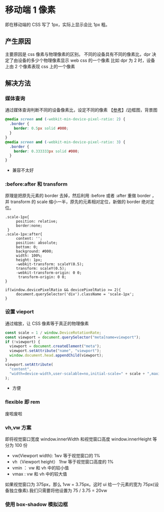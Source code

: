<!--
 * @Desc:
 * @Author: 曾茹菁
 * @Date: 2022-08-02 16:56:23
 * @LastEditors: 曾茹菁
 * @LastEditTime: 2022-08-02 16:58:07
-->

# 移动端 1 像素

即在移动端的 CSS 写了 1px，实际上显示会比 1px 粗。

## 产生原因

主要原因是 css 像素与物理像素的区别。
不同的设备具有不同的像素比，dpr 决定了由设备的多少个物理像素显示 web css 的一个像素
比如 dpr 为 2 时，设备上由 2 个像素表现 css 上的一个像素

## 解决方法

### 媒体查询

通过媒体查询判断不同的设备像素比，设定不同的像素 【[参考](https://www.jianshu.com/p/5ff121936666)】/边框图，背景图

```css
@media screen and (-webkit-min-device-pixel-ratio: 2) {
  .border {
    border: 0.5px solid #000;
  }
}
@media screen and (-webkit-min-device-pixel-ratio: 3) {
  .border {
    border: 0.333333px solid #000;
  }
}
```

- 兼容不太好

### :before:after 和 transform

原理是把原先元素的 border 去掉，然后利用 :before 或者 :after 重做 border ，并 transform 的 scale 缩小一半，原先的元素相对定位，新做的 border 绝对定位。

```
.scale-1px{
     position: relative;
     border:none;
 }
.scale-1px:after{
     content: '';
     position: absolute;
     bottom: 0;
     background: #000;
     width: 100%;
     height: 1px;
     -webkit-transform: scaleY(0.5);
     transform: scaleY(0.5);
     -webkit-transform-origin: 0 0;
      transform-origin: 0 0;
}
```

```
if(window.devicePixelRatio && devicePixelRatio >= 2){
	 document.querySelector('div').className = 'scale-1px';
}
```

### 设置 vieport

通过缩放，让 CSS 像素等于真正的物理像素

```javascript
const scale = 1 / window.DeviceRotationRate;
const viewport = document.querySelector("meta[name=viewport");
if (!viewport) {
  viewport = document.createElement("meta");
  viewport.setAttribute("name", "viewport");
  window.document.head.appendChild(viewport);
}
viewport.setAttribute(
  "content",
  "width=device-width,user-scalable=no,initial-scale=" + scale + ",maximum-scale=" + scale + ".minimun-scale=" + scale
);
```

- 方便

### flexible 即 rem

废啦废啦

### vh,vw 方案

即将视觉窗口宽度 window.innerWidth 和视觉窗口高度 window.innerHeight 等分为 100 份

- vw(Viewport width): 1wv 等于视觉窗口的 1%
- vh（Viewport height） 1hw 等于视觉窗口高度的 1%
- vmin ： vw 和 vh 中的较小值
- vmax : vw 和 vh 中的较大值

如果视觉窗口为 375px，那么 1vw = 3.75px。这时 ui 给一个元素的宽为 75px(设备独立像素).我们只需要将他设置为 75 / 3.75 = 20vw

### 使用 box-shadow 模拟边框
